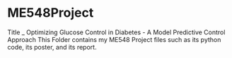 # ME548Project
Title _ Optimizing Glucose Control in Diabetes - A Model Predictive Control Approach
This Folder contains my ME548 Project files such as its python code, its poster, and its report.
